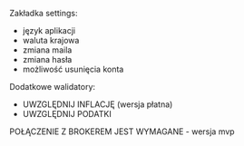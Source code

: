 Zakładka settings:

- język aplikacji
- waluta krajowa
- zmiana maila
- zmiana hasła
- możliwość usunięcia konta

Dodatkowe walidatory:

- UWZGLĘDNIJ INFLACJĘ (wersja płatna)
- UWZGLĘDNIJ PODATKI

POŁĄCZENIE Z BROKEREM JEST WYMAGANE - wersja mvp
